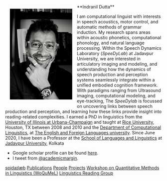 <div style="float: left">
	    <img align="left" img src="selfie_pro.jpeg" alt="Prof. Dutta" style="width: 200px; display:block; margin:15px"/>
</div>
**Indranil Dutta**

I am computational linguist with interests in speech acoustics, motor control, and automatic methods of grammar induction. My research spans areas within acoustic phonetics, computational phonology, and natural language processing. Within the Speech Dynamics Laboratory (*SpeeDyLab*) at Jadavpur University, we are interested in articulatory imaging and modeling, and understanding how the dynamics of speech production and perception systems seamlessly integrate within a unified embodied cognition framework. With paradigms ranging from Ultrasound imaging, computational modeling, and eye-tracking, The *SpeeDylab* is focussed on uncovering links between speech production and perception, and learning how these links provide insight into reading-related complexities. I earned a PhD in linguistics from the [University of Illinois at Urbana-Champaign](http://illinois.edu/) and taught at [Rice University](www.rice.edu), Houston, TX between 2008 and 2010 and the [Department of Computational Linguistics](http://www.efluniversity.ac.in/computational_linguistic.php), at [The English and Foreign Languages university](http://www.efluniversity.ac.in/). Since June 2020, I have been a Professor at the [School of Languages and Linguistics](http://www.jaduniv.edu.in/view_department.php?deptid=143) at [Jadavpur University](http://www.jaduniv.edu.in/), Kolkata

* Google scholar profile can be found [here](https://scholar.google.co.in/citations?user=i3fWqy4AAAAJ&hl=en). 
* I tweet from [@academicmargin](https://twitter.com/academicmargin).

[spidaɪlæb](index.md) [Publications](pubs.md) [People](people.md) [Projects](projects.md) [Workshop on Quantitative Methods in Linguistics (WoQuMeL)](summ_wkshp.md) [Linguistics Reading Group](rg.md)
<!-- [#KnowCoDA](KnowCoDA.md) -->

